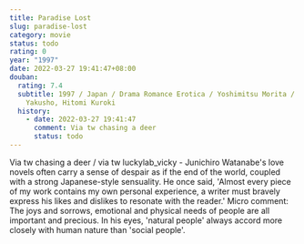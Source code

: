 ```yaml
---
title: Paradise Lost
slug: paradise-lost
category: movie
status: todo
rating: 0
year: "1997"
date: 2022-03-27 19:41:47+08:00
douban:
  rating: 7.4
  subtitle: 1997 / Japan / Drama Romance Erotica / Yoshimitsu Morita / Kouji
    Yakusho, Hitomi Kuroki
  history:
    - date: 2022-03-27 19:41:47
      comment: Via tw chasing a deer
      status: todo
---
```


Via tw chasing a deer / via tw luckylab_vicky - Junichiro Watanabe's love novels often carry a sense of despair as if the end of the world, coupled with a strong Japanese-style sensuality. He once said, 'Almost every piece of my work contains my own personal experience, a writer must bravely express his likes and dislikes to resonate with the reader.' Micro comment: The joys and sorrows, emotional and physical needs of people are all important and precious. In his eyes, 'natural people' always accord more closely with human nature than 'social people'.
